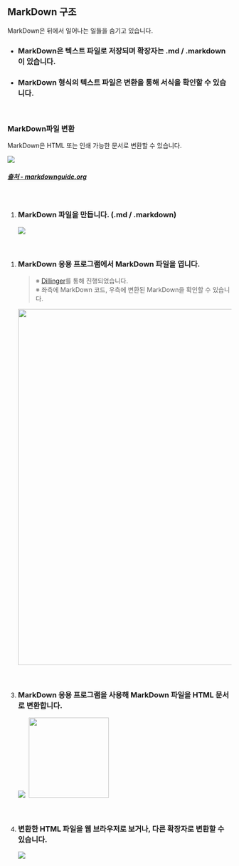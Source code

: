 ## **MarkDown 구조**
MarkDown은 뒤에서 일어나는 일들을 숨기고 있습니다.

- ### MarkDown은 **텍스트 파일**로 저장되며 확장자는 **.md / .markdown** 이 있습니다.
- ### MarkDown 형식의 텍스트 파일은 변환을 통해 서식을 확인할 수 있습니다.

<br>

### **MarkDown파일 변환**
MarkDown은 HTML 또는 인쇄 가능한 문서로 변환할 수 있습니다.

<kbd>
<img src="https://user-images.githubusercontent.com/45596014/193408747-286da849-0b84-4198-817d-8131112d8f25.png">
</kbd>

##### [출처 - markdownguide.org](https://www.markdownguide.org/getting-started/#websites)

<br>

1. ### MarkDown 파일을 만듭니다. (.md / .markdown)<br>
    <kbd>
    <img src="https://user-images.githubusercontent.com/45596014/193409534-69d13dd7-65ed-43ab-9ecd-9b5215d8e8de.jpg">
    </kbd>

<br>

1. ### MarkDown 응용 프로그램에서 MarkDown 파일을 엽니다.
   >※ [Dillinger](https://papago.naver.net/apis/site/proxy?url=https%3A%2F%2Fdillinger.io%2F)를 통해 진행되었습니다.<br>
   >※ 좌측에 MarkDown 코드, 우측에 변환된 MarkDown을 확인할 수 있습니다.

    <kbd>
    <img width="800" src="https://user-images.githubusercontent.com/45596014/193409849-00741064-9f2c-4fff-b6d4-0c412337908c.jpg">
    </kbd>

<br>

3. ### MarkDown 응용 프로그램을 사용해 MarkDown 파일을 HTML 문서로 변환합니다.

    <kbd>
    <img src="https://user-images.githubusercontent.com/45596014/193409948-cc069af3-3d05-4f14-bf43-3d1e92b5eca2.png">
    <img width="180" src="https://user-images.githubusercontent.com/45596014/193410019-c0517bcd-395e-4dd2-b5b6-25e57f1ad46d.jpg">
    </kbd>

<br>

4. ### 변환한 HTML 파일을 웹 브라우저로 보거나, 다른 확장자로 변환할 수 있습니다.

    <kbd>
    <img src="https://user-images.githubusercontent.com/45596014/193410198-563bccd0-b547-427e-b0d4-ccc584c44a88.jpg">
    </kbd>